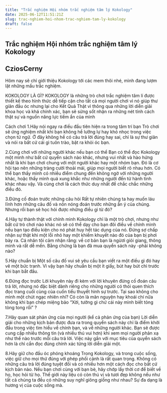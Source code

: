 ```yaml
---
title: "Trắc nghiệm Hội nhóm trắc nghiệm tâm lý Kokology"
date: 2025-06-12T11:51:21Z
slug: trac-nghiem-hoi-nhom-trac-nghiem-tam-ly-kokology
draft: false
---
```


## Trắc nghiệm Hội nhóm trắc nghiệm tâm lý Kokology

## CziosCerny

Hôm nay sẽ chỉ giới thiệu Kokology tới các mem thôi nhé, mình đang lượm lặt những mẩu trắc nghiệm. 
 
KOKOLOGY LÀ GÌ?
KOKOLOGY là những trò chơi trắc nghiệm tâm lí được thiết kế theo hình thức dễ tiếp cận cho tất cả mọi người chơi vì nó giúp thư giãn đầu óc nhưng lại cho Kết Quả Thật vì thông qua những lời diễn giải khoa học và khá chính xác, bạn sẽ sửng sốt nhận ra những nét tính cách thật sự và nguồn năng lực tiềm ẩn của mình
 
Cách chơi
1.Hãy nói ngay ra điều đầu tiên hiện ra trong tâm trí bạn
Trò chơi sẽ ứng nghiệm nhất khi bạn không hề lưỡng lự hay khó nhọc trong việc chọn từ ngữ. Ở đây không hề có câu trả lời đúng hay sai, chỉ là sự thư giãn và nói ra bất cứ cái gì tuôn trào, bật ra khỏi óc bạn.
 
2.Cùng chơi với những người khác nếu bạn có thể
Bạn có thể đọc Kokology một mình như bất cứ quyển sách nào khác, nhưng vui nhất và hào hứng nhất là khi bạn chơi chung với một người khác hay một nhóm bạn. Đó là cơ hội tạo nên những tràng cười thoải mái, giúp mọi người biết rõ nhau hơn. Có thể bạn thấy mình có nhiều điểm chung đến không ngờ với những người khác, hoặc thấy mình quá xung khắc như những người đến từ hành tinh khác nhau vậy. Và cùng chơi là cách thức duy nhất để chắc chắc những điều đó.
 
3.Đừng cố đoán trước những câu hỏi
Rất tự nhiên chúng ta hay muốn láu lĩnh hơn những câu đố và nôn nóng đoán trước những ẩn ý của chúng. Nhưng rồi bạn sẽ học hỏi được những điều gì từ đó?
 
4.Hãy tự thành thật với chính mình
Kokology chỉ là một trò chơi, nhưng như bất cứ trò chơi nào khác nó sẽ có thể dạy cho bạn đôi điều về chính mình nếu bạn tạo điều kiện cho nó phát huy hết tác dụng của nó. Đừng sợ chấp nhận sự thật khi một lỗi nhỏ hay một khiếm khuyết nào đó của bạn bị phơi bày ra. Cá nhân tôi cảm nhận rằng: về cơ bản bạn là ngừơi giỏi giang, thông minh và rất dễ mến. Bằng chứng là bạn đã mua quyển sách này -phải không nào?
 
5.Hãy chuẩn bị
Một số câu đố vui sẽ yêu cầu bạn viết ra một điều gì đó hay vẽ một bức tranh. Vì vậy bạn hãy chuẩn bị một ít giấy, bút hay bút chì trước khi bạn bắt đầu.
 
6.Đừng đọc trước
Lời khuyên này đi kèm với lời khuyên đừng cố đoán câu trả lời, nhưng nó đặc biệt dành riêng cho những người có thói quen thích đọc trang cuối cùng của cuốn tiểu thuyết hình sự trước. Tại sao không cho mình một chút ngạc nhiên nhỉ? Có còn là mãn nguyện hay khoái chí nữa không khi bạn chép miệng bảo “Xời, tưởng gì chứ cái này mình biết tỏng tòng tong rồi” ?
 
7.Hãy quan sát phản ứng của mọi người (kể cả phản ứng của bạn)
Lời diễn giải cho những kịch bản được đưa ra trong quyển sách này chỉ là điểm khởi đầu trong việc tìm hiểu về chính bạn, và về những người khác. Bạn sẽ được cung cấp nhiều thông tin (và nhiều thú vui hơn) khi xem mọi người phản xạ như thế nào trước mỗi câu trả lời. Việc này gần với mục tiêu của quyển sách hơn là chỉ cần đọc đúng chính xác từng lời diễn giải một.
 
8.Hãy giữ cho đầu óc phóng khoáng
Trong Kokology, và trong cuộc sống, việc giữ cho mọi thứ đúng với phép phối cảnh là rất quan trọng. Không có những câu trả lời đúng tuyệt đối và có nhiều hơn một cách đọc cho bất cứ kịch bản nào. Nếu bạn chơi cùng với bạn bè, hãy chớp lấy thời cơ để biết về họ, học hỏi từ họ. Thế giới này liệu có còn thú vị và tươi đẹp không nếu như tất cả chúng ta đều có những suy nghĩ giông giống như nhau? Sự đa dạng là hương vị của cuộc sống mà.